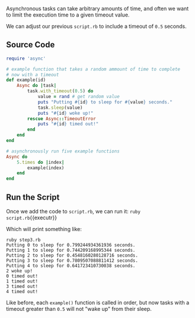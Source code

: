Asynchronous tasks can take arbitrary amounts of time, and often we want to limit the execution time to a given timeout value.

We can adjust our previous `script.rb` to include a timeout of `0.5` seconds.

## Source Code

```ruby
require 'async'

# example function that takes a random ammount of time to complete
# now with a timeout
def example(id)
	Async do |task|
		task.with_timeout(0.5) do
			value = rand # get random value
			puts "Putting #{id} to sleep for #{value} seconds."
			task.sleep(value)
			puts "#{id} woke up!"
		rescue Async::TimeoutError
			puts "#{id} timed out!"
		end
	end
end

# asynchronously run five example functions
Async do
	5.times do |index|
		example(index)
	end
end
```

## Run the Script

Once we add the code to `script.rb`, we can run it: `ruby script.rb`{{executr}}

Which will print something like:

```
ruby step3.rb
Putting 0 to sleep for 0.799244934361936 seconds.
Putting 1 to sleep for 0.744209168995344 seconds.
Putting 2 to sleep for 0.4548160280128716 seconds.
Putting 3 to sleep for 0.7809507088811412 seconds.
Putting 4 to sleep for 0.641723410730038 seconds.
2 woke up!
0 timed out!
1 timed out!
3 timed out!
4 timed out!
```

Like before, each `example()` function is called in order, but now tasks with a timeout greater than `0.5` will not "wake up" from their sleep.